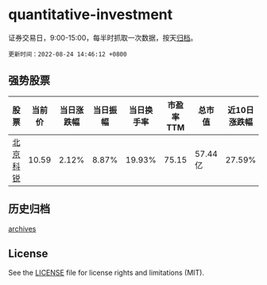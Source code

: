 # quantitative-investment

证券交易日，9:00-15:00，每半时抓取一次数据，按天[归档](archives)。

`更新时间：2022-08-24 14:46:12 +0800`

## 强势股票

|股票|当前价|当日涨跌幅|当日振幅|当日换手率|市盈率TTM|总市值|近10日涨跌幅|
|----|----|----|----|----|----|----|----|
|[北京科锐](https://xueqiu.com/S/SZ002350)|10.59|2.12%|8.87%|19.93%|75.15|57.44亿|27.59%|

## 历史归档

[archives](archives)

## License

See the [LICENSE](LICENSE) file for license rights and limitations (MIT).